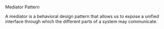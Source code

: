Mediator Pattern

A mediator is a behavioral design pattern that allows us to expose a unified interface through which the different parts of a system may communicate.
